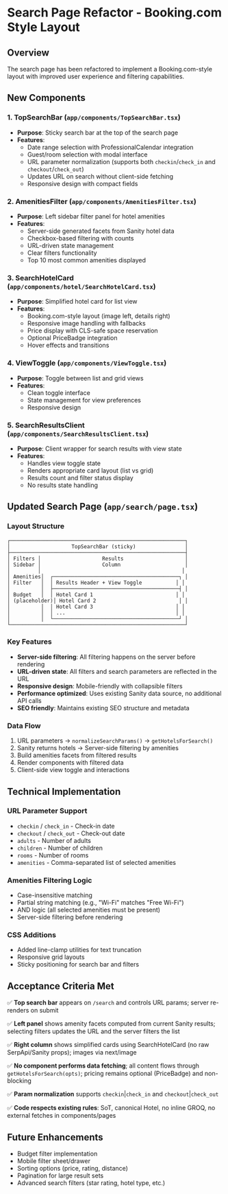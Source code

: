 # Search Page Refactor - Booking.com Style Layout

## Overview
The search page has been refactored to implement a Booking.com-style layout with improved user experience and filtering capabilities.

## New Components

### 1. TopSearchBar (`app/components/TopSearchBar.tsx`)
- **Purpose**: Sticky search bar at the top of the search page
- **Features**:
  - Date range selection with ProfessionalCalendar integration
  - Guest/room selection with modal interface
  - URL parameter normalization (supports both `checkin`/`check_in` and `checkout`/`check_out`)
  - Updates URL on search without client-side fetching
  - Responsive design with compact fields

### 2. AmenitiesFilter (`app/components/AmenitiesFilter.tsx`)
- **Purpose**: Left sidebar filter panel for hotel amenities
- **Features**:
  - Server-side generated facets from Sanity hotel data
  - Checkbox-based filtering with counts
  - URL-driven state management
  - Clear filters functionality
  - Top 10 most common amenities displayed

### 3. SearchHotelCard (`app/components/hotel/SearchHotelCard.tsx`)
- **Purpose**: Simplified hotel card for list view
- **Features**:
  - Booking.com-style layout (image left, details right)
  - Responsive image handling with fallbacks
  - Price display with CLS-safe space reservation
  - Optional PriceBadge integration
  - Hover effects and transitions

### 4. ViewToggle (`app/components/ViewToggle.tsx`)
- **Purpose**: Toggle between list and grid views
- **Features**:
  - Clean toggle interface
  - State management for view preferences
  - Responsive design

### 5. SearchResultsClient (`app/components/SearchResultsClient.tsx`)
- **Purpose**: Client wrapper for search results with view state
- **Features**:
  - Handles view toggle state
  - Renders appropriate card layout (list vs grid)
  - Results count and filter status display
  - No results state handling

## Updated Search Page (`app/search/page.tsx`)

### Layout Structure
```
┌─────────────────────────────────────────────────────────┐
│                    TopSearchBar (sticky)                │
├─────────────────────────────────────────────────────────┤
│ Filters │                    Results                    │
│ Sidebar │                    Column                     │
│         │                                              │
│ Amenities│  ┌─────────────────────────────────────────┐ │
│ Filter   │  │ Results Header + View Toggle           │ │
│          │  ├─────────────────────────────────────────┤ │
│ Budget   │  │ Hotel Card 1                           │ │
│ (placeholder)│ Hotel Card 2                           │ │
│          │  │ Hotel Card 3                           │ │
│          │  │ ...                                    │ │
│          │  └─────────────────────────────────────────┘ │
└─────────────────────────────────────────────────────────┘
```

### Key Features
- **Server-side filtering**: All filtering happens on the server before rendering
- **URL-driven state**: All filters and search parameters are reflected in the URL
- **Responsive design**: Mobile-friendly with collapsible filters
- **Performance optimized**: Uses existing Sanity data source, no additional API calls
- **SEO friendly**: Maintains existing SEO structure and metadata

### Data Flow
1. URL parameters → `normalizeSearchParams()` → `getHotelsForSearch()`
2. Sanity returns hotels → Server-side filtering by amenities
3. Build amenities facets from filtered results
4. Render components with filtered data
5. Client-side view toggle and interactions

## Technical Implementation

### URL Parameter Support
- `checkin` / `check_in` - Check-in date
- `checkout` / `check_out` - Check-out date  
- `adults` - Number of adults
- `children` - Number of children
- `rooms` - Number of rooms
- `amenities` - Comma-separated list of selected amenities

### Amenities Filtering Logic
- Case-insensitive matching
- Partial string matching (e.g., "Wi-Fi" matches "Free Wi-Fi")
- AND logic (all selected amenities must be present)
- Server-side filtering before rendering

### CSS Additions
- Added line-clamp utilities for text truncation
- Responsive grid layouts
- Sticky positioning for search bar and filters

## Acceptance Criteria Met

✅ **Top search bar** appears on `/search` and controls URL params; server re-renders on submit

✅ **Left panel** shows amenity facets computed from current Sanity results; selecting filters updates the URL and the server filters the list

✅ **Right column** shows simplified cards using SearchHotelCard (no raw SerpApi/Sanity props); images via next/image

✅ **No component performs data fetching**; all content flows through `getHotelsForSearch(opts)`; pricing remains optional (PriceBadge) and non-blocking

✅ **Param normalization** supports `checkin`|`check_in` and `checkout`|`check_out`

✅ **Code respects existing rules**: SoT, canonical Hotel, no inline GROQ, no external fetches in components/pages

## Future Enhancements
- Budget filter implementation
- Mobile filter sheet/drawer
- Sorting options (price, rating, distance)
- Pagination for large result sets
- Advanced search filters (star rating, hotel type, etc.)
